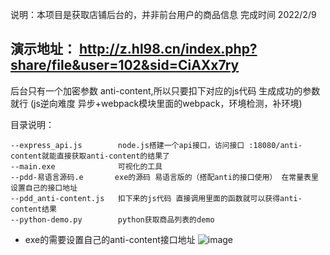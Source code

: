 说明：本项目是获取店铺后台的，并非前台用户的商品信息
完成时间 2022/2/9

## 演示地址： http://z.hl98.cn/index.php?share/file&user=102&sid=CiAXx7ry

后台只有一个加密参数 anti-content,所以只要扣下对应的js代码 生成成功的参数就行 (js逆向难度 异步+webpack模块里面的webpack，环境检测，补环境)

目录说明：

    --express_api.js        node.js搭建一个api接口，访问接口 :18080/anti-content就能直接获取anti-content的结果了
    --main.exe              可视化的工具
    --pdd-易语言源码.e       exe的源码 易语言版的（搭配anti的接口使用） 在常量表里设置自己的接口地址
    --pdd_anti-content.js   扣下来的js代码 直接调用里面的函数就可以获得anti-content结果 
    --python-demo.py        python获取商品列表的demo



* exe的需要设置自己的anti-content接口地址
![image](https://user-images.githubusercontent.com/41224971/153142992-d7e0b318-8a3c-493e-b740-764c7435dc10.png)
